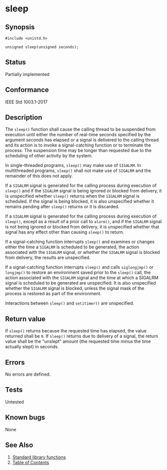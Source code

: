 # sleep

## Synopsis

`#include <unistd.h>`

`unsigned sleep(unsigned seconds);`

## Status

Partially implemented

## Conformance

IEEE Std 1003.1-2017

## Description

The `sleep()` function shall cause the calling thread to be suspended from execution until either the number of
real-time seconds specified by the argument _seconds_ has elapsed or a signal is delivered to the calling thread and
its action is to invoke a signal-catching function or to terminate the process. The suspension time may be longer than
requested due to the scheduling of other activity by the system.

In single-threaded programs, `sleep()` may make use of `SIGALRM`. In multithreaded programs, `sleep()` shall not make
use of `SIGALRM` and the remainder of this does not apply.

If a `SIGALRM` signal is generated for the calling process during execution of `sleep()` and if the `SIGALRM` signal is
being ignored or blocked from delivery, it is unspecified whether `sleep()` returns when the `SIGALRM` signal is
scheduled. If the signal is being blocked, it is also unspecified whether it remains pending after `sleep()` returns or
it is discarded.

If a `SIGALRM` signal is generated for the calling process during execution of `sleep()`, except as a result of a prior
call to `alarm()`, and if the `SIGALRM` signal is not being ignored or blocked from delivery, it is unspecified
whether that signal has any effect other than causing `sleep()` to return.

If a signal-catching function interrupts `sleep()` and examines or changes either the time a `SIGALRM` is scheduled to
be generated, the action associated with the `SIGALRM` signal, or whether the `SIGALRM` signal is blocked from delivery,
the results are unspecified.

If a signal-catching function interrupts `sleep()` and calls `siglongjmp()` or `longjmp()` to restore an environment
saved prior to the `sleep()` call, the action associated with the `SIGALRM` signal and the time at which a SIGALRM
signal is scheduled to be generated are unspecified. It is also unspecified whether the `SIGALRM` signal is blocked,
unless the signal mask of the process is restored as part of the environment.

Interactions between `sleep()` and `setitimer()` are unspecified.

## Return value

If `sleep()` returns because the requested time has elapsed, the value returned shall be `0`. If `sleep()` returns due
to delivery of a signal, the return value shall be the "unslept" amount
(the requested time minus the time actually slept) in seconds.

## Errors

No errors are defined.

## Tests

Untested

## Known bugs

None

## See Also

1. [Standard library functions](../index.md)
2. [Table of Contents](../../../index.md)

